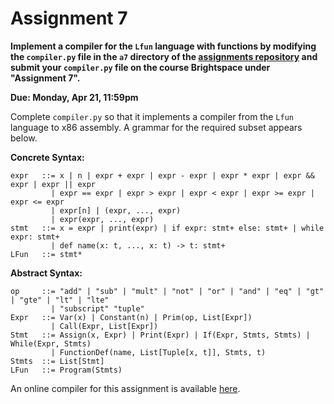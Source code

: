 # Assignment 7

**Implement a compiler for the `Lfun` language with functions by
modifying the `compiler.py` file in the `a7` directory of the
[assignments repository](https://github.com/jnear/cs3020-assignments)
and submit your `compiler.py` file on the course Brightspace under
"Assignment 7".**

**Due: Monday, Apr 21, 11:59pm**

Complete `compiler.py` so that it implements a compiler from the
`Lfun` language to x86 assembly. A grammar for the required subset
appears below.

**Concrete Syntax:**
```
expr   ::= x | n | expr + expr | expr - expr | expr * expr | expr && expr | expr || expr
         | expr == expr | expr > expr | expr < expr | expr >= expr | expr <= expr
         | expr[n] | (expr, ..., expr)
         | expr(expr, ..., expr)
stmt   ::= x = expr | print(expr) | if expr: stmt+ else: stmt+ | while expr: stmt+
         | def name(x: t, ..., x: t) -> t: stmt+
LFun   ::= stmt*
```

**Abstract Syntax:**
```
op     ::= "add" | "sub" | "mult" | "not" | "or" | "and" | "eq" | "gt" | "gte" | "lt" | "lte"
         | "subscript" "tuple"
Expr   ::= Var(x) | Constant(n) | Prim(op, List[Expr]) 
         | Call(Expr, List[Expr])
Stmt   ::= Assign(x, Expr) | Print(Expr) | If(Expr, Stmts, Stmts) | While(Expr, Stmts)
         | FunctionDef(name, List[Tuple[x, t]], Stmts, t)
Stmts  ::= List[Stmt]
LFun   ::= Program(Stmts)
```

An online compiler for this assignment is available
[here](http://jnear.w3.uvm.edu/cs3020/compiler-a7.php).

